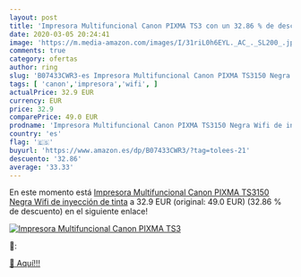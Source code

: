 ```yaml
---
layout: post
title: 'Impresora Multifuncional Canon PIXMA TS3 con un 32.86 % de descuento'
date: 2020-03-05 20:24:41
image: 'https://m.media-amazon.com/images/I/31riL0h6EYL._AC_._SL200_.jpg'
comments: true
category: ofertas
author: ring
slug: 'B07433CWR3-es Impresora Multifuncional Canon PIXMA TS3150 Negra Wifi de...'
tags: [ 'canon','impresora','wifi', ]
actualPrice: 32.9 EUR
currency: EUR
price: 32.9
comparePrice: 49.0 EUR
prodname: 'Impresora Multifuncional Canon PIXMA TS3150 Negra Wifi de inyección de tinta'
country: 'es'
flag: '🇪🇸'
buyurl: 'https://www.amazon.es/dp/B07433CWR3/?tag=tolees-21'
descuento: '32.86'
average: '33.33'
---
```


En este momento está [Impresora Multifuncional Canon PIXMA TS3150 Negra Wifi de inyección de tinta](https://www.amazon.es/dp/B07433CWR3/?tag=tolees-21) a 32.9 EUR (original: 49.0 EUR) (32.86 %  de descuento) en el siguiente enlace!

[![Impresora Multifuncional Canon PIXMA TS3](https://m.media-amazon.com/images/I/31riL0h6EYL._AC_._SL200_.jpg)](https://www.amazon.es/dp/B07433CWR3/?tag=tolees-21)

🔎:


[🛒 Aquí!!!](https://www.amazon.es/dp/B07433CWR3/?tag=tolees-21)
